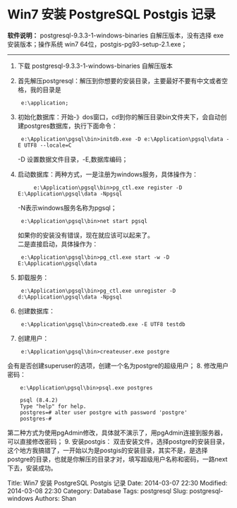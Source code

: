 # Win7 安装 PostgreSQL Postgis 记录
**软件说明：** postgresql-9.3.3-1-windows-binaries 自解压版本，没有选择 exe 安装版本；操作系统 win7 64位，postgis-pg93-setup-2.1.exe；

----

1. 下载 postgresql-9.3.3-1-windows-binaries 自解压版本
  
2. 首先解压postgresql：解压到你想要的安装目录，主要最好不要有中文或者空格，我的目录是

		e:\application;
	
3. 初始化数据库：开始-》dos窗口，cd到你的解压目录bin文件夹下，会自动创建postgres数据库，执行下面命令：

	    e:\Application\pgsql\bin>initdb.exe -D e:\Application\pgsql\data -E UTF8 --locale=C
	
	-D 设置数据文件目录，-E,数据库编码；
	
4. 启动数据库：两种方式，一是注册为windows服务，具体操作为：

			e:\Application\pgsql\bin>pg_ctl.exe register -D E:\Application\pgsql\data -Npgsql
			
	-N表示windows服务名称为pgsql；

		e:\Application\pgsql\bin>net start pgsql
	如果你的安装没有错误，现在就应该可以起来了。	
	二是直接启动，具体操作为：
	
		e:\Application\pgsql\bin>pg_ctl.exe start -w -D E:\Application\pgsql\data
5. 卸载服务：

    	e:\Application\pgsql\bin>pg_ctl.exe unregister -D d:\Application\pgsql\data -Npgsql
		
6. 创建数据库：

        e:\Application\pgsql\bin>createdb.exe -E UTF8 testdb
7. 创建用户：

        e:\Application\pgsql\bin>createuser.exe postgre
会有是否创建superuser的选项，创建一个名为postgre的超级用户；
8. 修改用户密码：

        e:\Application\pgsql\bin>psql.exe postgres
		
		psql (8.4.2)
		Type "help" for help.
		postgres=# alter user postgre with password 'postgre'
		postgres-#
第二种方式为使用pgAdmin修改，具体就不演示了，用pgAdmin连接到服务器，可以直接修改密码；
9. 安装postgis：
双击安装文件，选择postgre的安装目录，这个地方我搞错了，一开始以为是postgis的安装目录，其实不是，是选择postgre的目录，也就是你解压的目录才对，填写超级用户名称和密码，一路next下去，安装成功。


Title: Win7 安装 PostgreSQL Postgis 记录
Date: 2014-03-07 22:30
Modified: 2014-03-08 22:30
Category: Database
Tags: postgresql
Slug: postgresql-windows
Authors: Shan